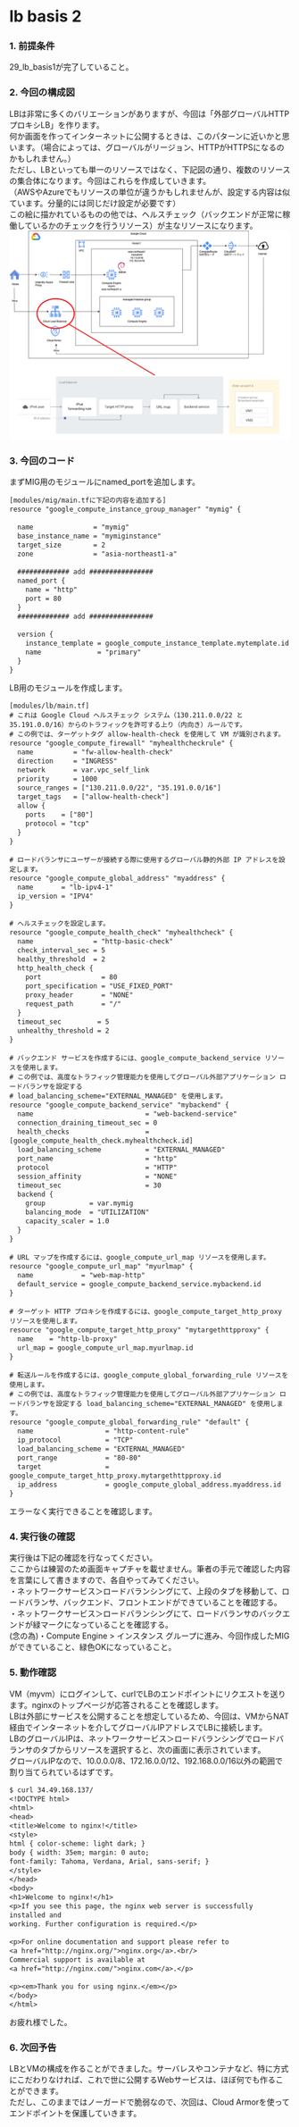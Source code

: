 # lb basis 2

### 1. 前提条件
29_lb_basis1が完了していること。

### 2. 今回の構成図
LBは非常に多くのバリエーションがありますが、今回は「外部グローバルHTTPプロキシLB」を作ります。<br>
何か画面を作ってインターネットに公開するときは、このパターンに近いかと思います。（場合によっては、グローバルがリージョン、HTTPがHTTPSになるのかもしれません。）<br>
ただし、LBといっても単一のリソースではなく、下記図の通り、複数のリソースの集合体になります。今回はこれらを作成していきます。<br>
（AWSやAzureでもリソースの単位が違うかもしれませんが、設定する内容は似ています。分量的には同じだけ設定が必要です）<br>
この絵に描かれているものの他では、ヘルスチェック（バックエンドが正常に稼働しているかのチェックを行うリソース）が主なリソースになります。<br>
![30](asset/30.png "30")<br>

### 3. 今回のコード
まずMIG用のモジュールにnamed_portを追加します。<br>
```
[modules/mig/main.tfに下記の内容を追加する]
resource "google_compute_instance_group_manager" "mymig" {

  name               = "mymig"
  base_instance_name = "mymiginstance"
  target_size        = 2
  zone               = "asia-northeast1-a"

  ############# add ################
  named_port {
    name = "http"
    port = 80
  }
  ############# add ################

  version {
    instance_template = google_compute_instance_template.mytemplate.id
    name              = "primary"
  }
}
```
LB用のモジュールを作成します。<br>
```
[modules/lb/main.tf]
# これは Google Cloud ヘルスチェック システム（130.211.0.0/22 と 35.191.0.0/16）からのトラフィックを許可する上り（内向き）ルールです。
# この例では、ターゲットタグ allow-health-check を使用して VM が識別されます。
resource "google_compute_firewall" "myhealthcheckrule" {
  name          = "fw-allow-health-check"
  direction     = "INGRESS"
  network       = var.vpc_self_link
  priority      = 1000
  source_ranges = ["130.211.0.0/22", "35.191.0.0/16"]
  target_tags   = ["allow-health-check"]
  allow {
    ports    = ["80"]
    protocol = "tcp"
  }
}

# ロードバランサにユーザーが接続する際に使用するグローバル静的外部 IP アドレスを設定します。
resource "google_compute_global_address" "myaddress" {
  name       = "lb-ipv4-1"
  ip_version = "IPV4"
}

# ヘルスチェックを設定します。
resource "google_compute_health_check" "myhealthcheck" {
  name               = "http-basic-check"
  check_interval_sec = 5
  healthy_threshold  = 2
  http_health_check {
    port               = 80
    port_specification = "USE_FIXED_PORT"
    proxy_header       = "NONE"
    request_path       = "/"
  }
  timeout_sec         = 5
  unhealthy_threshold = 2
}

# バックエンド サービスを作成するには、google_compute_backend_service リソースを使用します。
# この例では、高度なトラフィック管理能力を使用してグローバル外部アプリケーション ロードバランサを設定する 
# load_balancing_scheme="EXTERNAL_MANAGED" を使用します。
resource "google_compute_backend_service" "mybackend" {
  name                            = "web-backend-service"
  connection_draining_timeout_sec = 0
  health_checks                   = [google_compute_health_check.myhealthcheck.id]
  load_balancing_scheme           = "EXTERNAL_MANAGED"
  port_name                       = "http"
  protocol                        = "HTTP"
  session_affinity                = "NONE"
  timeout_sec                     = 30
  backend {
    group           = var.mymig
    balancing_mode  = "UTILIZATION"
    capacity_scaler = 1.0
  }
}

# URL マップを作成するには、google_compute_url_map リソースを使用します。
resource "google_compute_url_map" "myurlmap" {
  name            = "web-map-http"
  default_service = google_compute_backend_service.mybackend.id
}

# ターゲット HTTP プロキシを作成するには、google_compute_target_http_proxy リソースを使用します。
resource "google_compute_target_http_proxy" "mytargethttpproxy" {
  name    = "http-lb-proxy"
  url_map = google_compute_url_map.myurlmap.id
}

# 転送ルールを作成するには、google_compute_global_forwarding_rule リソースを使用します。
# この例では、高度なトラフィック管理能力を使用してグローバル外部アプリケーション ロードバランサを設定する load_balancing_scheme="EXTERNAL_MANAGED" を使用します。
resource "google_compute_global_forwarding_rule" "default" {
  name                  = "http-content-rule"
  ip_protocol           = "TCP"
  load_balancing_scheme = "EXTERNAL_MANAGED"
  port_range            = "80-80"
  target                = google_compute_target_http_proxy.mytargethttpproxy.id
  ip_address            = google_compute_global_address.myaddress.id
}
```
エラーなく実行できることを確認します。

### 4. 実行後の確認
実行後は下記の確認を行なってください。<br>
ここからは練習のため画面キャプチャを載せません。筆者の手元で確認した内容を言葉にして書きますので、各自やってみてください。<br>
・ネットワークサービス＞ロードバランシングにて、上段のタブを移動して、ロードバランサ、バックエンド、フロントエンドができていることを確認する。<br>
・ネットワークサービス＞ロードバランシングにて、ロードバランサのバックエンドが緑マークになっていることを確認する。<br>
(念の為)・Compute Engine > インスタンス グループに進み、今回作成したMIGができていること、緑色OKになっていること。<br>

### 5. 動作確認
VM（myvm）にログインして、curlでLBのエンドポイントにリクエストを送ります。nginxのトップページが応答されることを確認します。<br>
LBは外部にサービスを公開することを想定しているため、今回は、VMからNAT経由でインターネットを介してグローバルIPアドレスでLBに接続します。<br>
LBのグローバルIPは、ネットワークサービス＞ロードバランシングでロードバランサのタブからリソースを選択すると、次の画面に表示されています。<br>
グローバルIPなので、10.0.0.0/8、172.16.0.0/12、192.168.0.0/16以外の範囲で割り当てられているはずです。<br>
```
$ curl 34.49.168.137/
<!DOCTYPE html>
<html>
<head>
<title>Welcome to nginx!</title>
<style>
html { color-scheme: light dark; }
body { width: 35em; margin: 0 auto;
font-family: Tahoma, Verdana, Arial, sans-serif; }
</style>
</head>
<body>
<h1>Welcome to nginx!</h1>
<p>If you see this page, the nginx web server is successfully installed and
working. Further configuration is required.</p>

<p>For online documentation and support please refer to
<a href="http://nginx.org/">nginx.org</a>.<br/>
Commercial support is available at
<a href="http://nginx.com/">nginx.com</a>.</p>

<p><em>Thank you for using nginx.</em></p>
</body>
</html>
```
お疲れ様でした。

### 6. 次回予告
LBとVMの構成を作ることができました。サーバレスやコンテナなど、特に方式にこだわりなければ、これで世に公開するWebサービスは、ほぼ何でも作ることができます。<br>
ただし、このままではノーガードで脆弱なので、次回は、Cloud Armorを使ってエンドポイントを保護していきます。